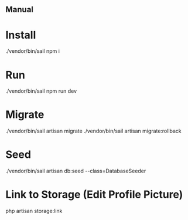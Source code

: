 ## Manual 

# Install
./vendor/bin/sail npm i

# Run
./vendor/bin/sail npm run dev

# Migrate
./vendor/bin/sail artisan migrate
./vendor/bin/sail artisan migrate:rollback

# Seed
./vendor/bin/sail artisan db:seed --class=DatabaseSeeder

# Link to Storage (Edit Profile Picture)
php artisan storage:link